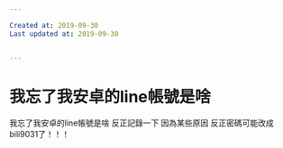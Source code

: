 ```yaml
---

Created at: 2019-09-30
Last updated at: 2019-09-30


---
```


# 我忘了我安卓的line帳號是啥


我忘了我安卓的line帳號是啥
反正記錄一下
因為某些原因
反正密碼可能改成bili9031了！！！

